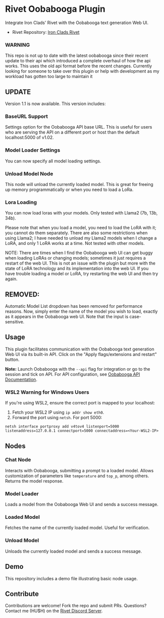 # Rivet Oobabooga Plugin

Integrate Iron Clads' Rivet with the Oobabooga text generation Web UI.

- Rivet Repository: [Iron Clads Rivet](https://github.com/Ironclad/rivet)

### WARNING
This repo is not up to date with the latest oobabooga since their recent update to their api which introduced a complete overhaul of how the api works.  This uses the old api format before the recent changes.  Currently looking for someone to take over this plugin or help with development as my workload has gotten too large to maintain it

## UPDATE
Version 1.1 is now available. This version includes:

### BaseURL Support
Settings option for the Oobabooga API base URL. This is useful for users who are serving the API on a different port or host than the default localhost:5000 of v1.02.

### Model Loader Settings
You can now specify all model loading settings.

### Unload Model Node
This node will unload the currently loaded model. This is great for freeing up memory programmatically or when you need to load a LoRa.

### Lora Loading
You can now load loras with your models. Only tested with Llama2 (7b, 13b, 34b).

Please note that when you load a model, you need to load the LoRA with it; you cannot do them separately. There are also some restrictions when using Llama2; I have needed to unload my Llama2 models when I change a LoRA, and only 1 LoRA works at a time. Not tested with other models.

NOTE: There are times when I find the Oobabooga web UI can get buggy when loading LoRAs or changing models; sometimes it just requires a restart of the web UI. This is not an issue with the plugin but more with the state of LoRA technology and its implementation into the web UI. If you have trouble loading a model or LoRA, try restarting the web UI and then try again.

## REMOVED:
Automatic Model List dropdown has been removed for performance reasons. Now, simply enter the name of the model you wish to load, exactly as it appears in the Oobabooga web UI. Note that the input is case-sensitive.

<!-- ## Installation
Import the plugin using the following CDN link via the Rivet project settings:

```plaintext
https://cdn.jsdelivr.net/gh/hushaudio/rivet-oobabooga-plugin@main/dist/oobabooga-rivet-v1_1.js
``` -->

## Usage
This plugin facilitates communication with the Oobabooga text generation Web UI via its built-in API. Click on the "Apply flags/extensions and restart" button.

**Note:** Launch Oobabooga with the `--api` flag for integration or go to the session and tick on API. For API configuration, see [Oobabooga API Documentation](https://github.com/oobabooga/text-generation-webui#api).

### WSL2 Warning for Windows Users
If you're using WSL2, ensure the correct port is mapped to your localhost:

1. Fetch your WSL2 IP using `ip addr show eth0`.
2. Forward the port using `netsh`. For port 5000:

```plaintext
netsh interface portproxy add v4tov4 listenport=5000 listenaddress=127.0.0.1 connectport=5000 connectaddress=<Your-WSL2-IP>
```

## Nodes
### Chat Node
Interacts with Oobabooga, submitting a prompt to a loaded model. Allows customization of parameters like `temperature` and `top_p`, among others. Returns the model response.

### Model Loader
Loads a model from the Oobabooga Web UI and sends a success message.

### Loaded Model
Fetches the name of the currently loaded model. Useful for verification.

### Unload Model
Unloads the currently loaded model and sends a success message.

## Demo
This repository includes a demo file illustrating basic node usage.

## Contribute
Contributions are welcome! Fork the repo and submit PRs. Questions? Contact me (HU$H) on the [Rivet Discord Server](https://discord.gg/zEwFVVpvWE).
